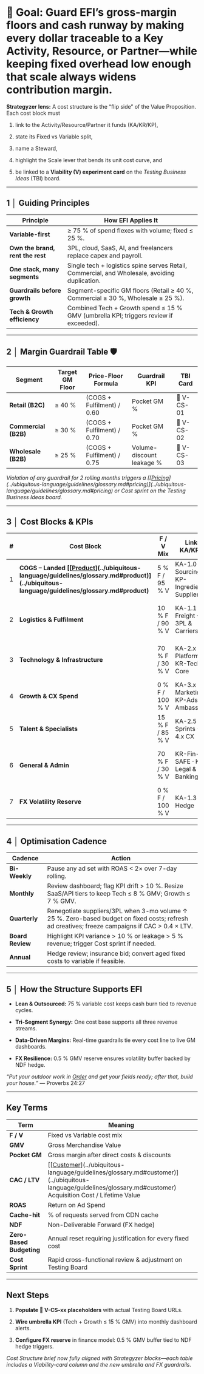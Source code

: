 # **🎯 Goal:** Guard EFI’s gross-margin floors and cash runway by making every dollar traceable to a Key Activity, Resource, or Partner—while keeping fixed overhead low enough that scale always widens contribution margin.

**Strategyzer lens:** A cost structure is the “flip side” of the Value Proposition. Each cost block must

1. link to the Activity/Resource/Partner it funds (KA/KR/KP),

2. state its Fixed vs Variable split,

3. name a Steward,

4. highlight the Scale lever that bends its unit cost curve, and

5. be linked to a **Viability (V) experiment card** on the *Testing Business Ideas* (TBI) board.

---

## **1 │ Guiding Principles**

| Principle | How EFI Applies It |
| ----- | ----- |
| **Variable-first** | ≥ 75 % of spend flexes with volume; fixed ≤ 25 %. |
| **Own the brand, rent the rest** | 3PL, cloud, SaaS, AI, and freelancers replace capex and payroll. |
| **One stack, many segments** | Single tech \+ logistics spine serves Retail, Commercial, and Wholesale, avoiding duplication. |
| **Guardrails before growth** | Segment-specific GM floors (Retail ≥ 40 %, Commercial ≥ 30 %, Wholesale ≥ 25 %). |
| **Tech & Growth efficiency** | Combined Tech \+ Growth spend ≤ 15 % GMV (umbrella KPI; triggers review if exceeded). |

---

## **2 │ Margin Guardrail Table 🛡️**

| Segment | Target GM Floor | Price-Floor Formula | Guardrail KPI | TBI Card |
| ----- | ----- | ----- | ----- | ----- |
| **Retail (B2C)** | ≥ 40 % | (COGS \+ Fulfilment) / 0.60 | Pocket GM % | 🔗 V-CS-01 |
| **Commercial (B2B)** | ≥ 30 % | (COGS \+ Fulfilment) / 0.70 | Pocket GM % | 🔗 V-CS-02 |
| **Wholesale (B2B)** | ≥ 25 % | (COGS \+ Fulfilment) / 0.75 | Volume-discount leakage % | 🔗 V-CS-03 |

*Violation of any guardrail for 2 rolling months triggers a [[[Pricing](../ubiquitous-language/guidelines/glossary.md#pricing)](../ubiquitous-language/guidelines/glossary.md#pricing)](../ubiquitous-language/guidelines/glossary.md#pricing) or Cost sprint on the Testing Business Ideas board.*

---

## **3 │ Cost Blocks & KPIs**

| \# | Cost Block | F / V Mix | Linked KA/KR/KP | Steward | Scale Lever | Primary KPI | TBI Card |
| ----- | ----- | ----- | ----- | ----- | ----- | ----- | ----- |
| 1 | **COGS – Landed [[[Product](../ubiquitous-language/guidelines/glossary.md#product)](../ubiquitous-language/guidelines/glossary.md#product)](../ubiquitous-language/guidelines/glossary.md#product)** | 5 % F / 95 % V | KA-1.0 Sourcing · KP-Ingredient Suppliers | COO | Larger lots \+ EPA duty waiver | Landed $/kg • % duty-free EU volume | 🔗 V-CS-04 |
| 2 | **Logistics & Fulfilment** | 10 % F / 90 % V | KA-1.1 Freight · KP-3PL & Carriers | Ops Dir. | FCL break-even ≥ 0.5 TEU/mo | Fulfilment $/[Order](../ubiquitous-language/guidelines/glossary.md#order) • % containers rolled | 🔗 V-CS-05 |
| 3 | **Technology & Infrastructure** | 70 % F / 30 % V | KA-2.x Platform · KR-Tech-Core | CTO | Flat-rate Rumble plan \+ CDN cache-hit | Tech spend % GMV ≤ 8 % • Cache-hit ≥ 80 % | 🔗 V-CS-06 |
| 4 | **Growth & CX Spend** | 0 % F / 100 % V | KA-3.x Marketing · KP-Ads & Ambassadors | CMO | ROAS optimisation & loyalty ROI | CAC : LTV ≤ 1 : 4 • ROAS ≥ 4× | 🔗 V-CS-07 |
| 5 | **Talent & Specialists** | 15 % F / 85 % V | KA-2.5 Dev Sprints · KA-4.x CX | CTO/COO | Re-hire top 50 % freelancers | Cost/story-point • On-time % | 🔗 V-CS-08 |
| 6 | **General & Admin** | 70 % F / 30 % V | KR-Fin-SAFE · KP-Legal & Banking | CFO | [[[Payment](../ubiquitous-language/guidelines/glossary.md#payment)](../ubiquitous-language/guidelines/glossary.md#payment)](../ubiquitous-language/guidelines/glossary.md#payment)-fee tier drops as GMV grows | G\&A % Revenue ≤ 12 % | 🔗 V-CS-09 |
| 7 | **FX Volatility Reserve** | 0 % F / 100 % V | KA-1.3 NDF Hedge | CFO | NDF hedge activity | Reserve \= 0.5 % GMV | 🔗 V-CS-10 |

---

## **4 │ Optimisation Cadence**

| Cadence | Action |
| ----- | ----- |
| **Bi-Weekly** | Pause any ad set with ROAS \< 2× over 7-day rolling. |
| **Monthly** | Review dashboard; flag KPI drift \> 10 %. Resize SaaS/API tiers to keep Tech ≤ 8 % GMV; Growth ≤ 7 % GMV. |
| **Quarterly** | Renegotiate suppliers/3PL when 3-mo volume ↑ 25 %. Zero-based budget on fixed costs; refresh ad creatives; freeze campaigns if CAC \> 0.4 × LTV. |
| **Board Review** | Highlight KPI variance \> 10 % or leakage \> 5 % revenue; trigger Cost sprint if needed. |
| **Annual** | Hedge review; insurance bid; convert aged fixed costs to variable if feasible. |

---

## **5 │ How the Structure Supports EFI**

* **Lean & Outsourced:** 75 % variable cost keeps cash burn tied to revenue cycles.

* **Tri-Segment Synergy:** One cost base supports all three revenue streams.

* **Data-Driven Margins:** Real-time guardrails tie every cost line to live GM dashboards.

* **FX Resilience:** 0.5 % GMV reserve ensures volatility buffer backed by NDF hedge.

*“Put your outdoor work in [Order](../ubiquitous-language/guidelines/glossary.md#order) and get your fields ready; after that, build your house.”* — Proverbs 24:27

---

## **Key Terms**

| Term | Meaning |
| ----- | ----- |
| **F / V** | Fixed vs Variable cost mix |
| **GMV** | Gross Merchandise Value |
| **Pocket GM** | Gross margin after direct costs & discounts |
| **CAC / LTV** | [[[Customer](../ubiquitous-language/guidelines/glossary.md#customer)](../ubiquitous-language/guidelines/glossary.md#customer)](../ubiquitous-language/guidelines/glossary.md#customer) Acquisition Cost / Lifetime Value |
| **ROAS** | Return on Ad Spend |
| **Cache-hit** | % of requests served from CDN cache |
| **NDF** | Non-Deliverable Forward (FX hedge) |
| **Zero-Based Budgeting** | Annual reset requiring justification for every fixed cost |
| **Cost Sprint** | Rapid cross-functional review & adjustment on Testing Board |

---

## **Next Steps**

1. **Populate 🔗 V-CS-xx placeholders** with actual Testing Board URLs.

2. **Wire umbrella KPI** (Tech \+ Growth ≤ 15 % GMV) into monthly dashboard alerts.

3. **Configure FX reserve** in finance model: 0.5 % GMV buffer tied to NDF hedge triggers.

*Cost Structure brief now fully aligned with Strategyzer blocks—each table includes a Viability-card column and the new umbrella and FX guardrails.*

